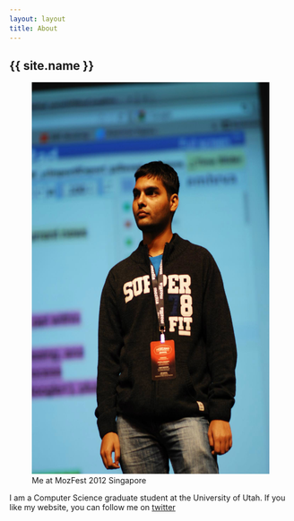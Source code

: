 ```yaml
---
layout: layout
title: About
---
```


<section class="content">
  <h1>{{ site.name }}</h1>
  <figure>
	  <img src="/assets/737205_565156080164536_1925247615_o(1).jpg" alt="Me at MozFest 2012 Singapore" width="500" height="700">
	  <figcaption>Me at MozFest 2012 Singapore</figcaption>
  </figure>
  <p>I am a Computer Science graduate student at the University of Utah. If you like my website, you can follow me on <a href="https://twitter.com/jiten_mt" target="_blank">twitter</a></p>
</section>
